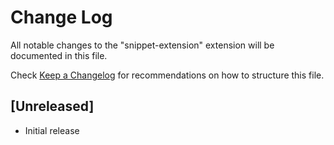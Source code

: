 # Change Log

All notable changes to the "snippet-extension" extension will be documented in this file.

Check [Keep a Changelog](http://keepachangelog.com/) for recommendations on how to structure this file.

## [Unreleased]

- Initial release